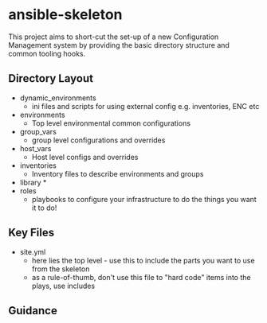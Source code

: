 # ansible-skeleton
This project aims to short-cut the set-up of a new Configuration Management system by providing the basic directory structure and common tooling hooks.


## Directory Layout

* dynamic_environments
    * ini files and scripts for using external config e.g. inventories, ENC etc
* environments
    * Top level environmental common configurations
* group_vars
    * group level configurations and overrides
* host_vars
    * Host level configs and overrides
* inventories
    * Inventory files to describe environments and groups
* library
    * 
* roles
    * playbooks to configure your infrastructure to do the things you want it to do!

    
## Key Files
* site.yml
    * here lies the top level - use this to include the parts you want to use from the skeleton
    * as a rule-of-thumb, don't use this file to "hard code" items into the plays, use includes

## Guidance


